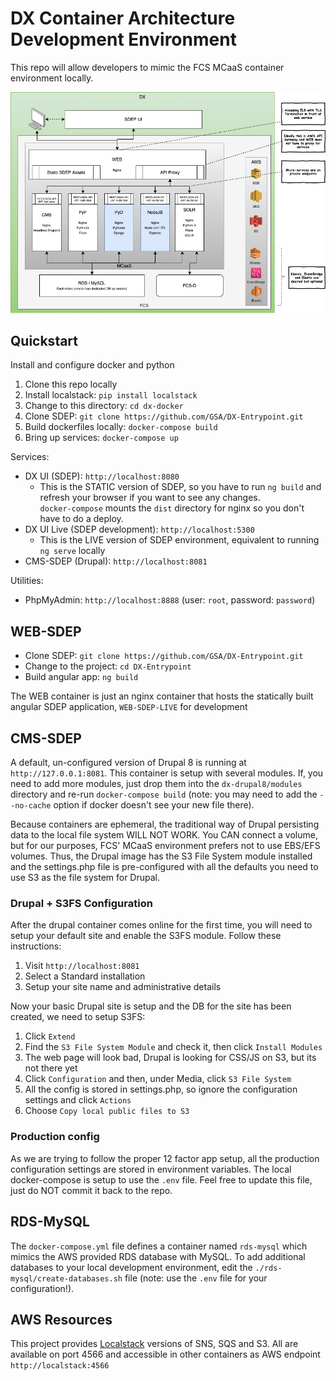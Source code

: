 # DX Container Architecture Development Environment

This repo will allow developers to mimic the FCS MCaaS container environment locally.

![DX Architecture](./docs/DX-Architecture.png)

## Quickstart

Install and configure docker and python

1. Clone this repo locally
2. Install localstack: `pip install localstack`
3. Change to this directory: `cd dx-docker`
4. Clone SDEP: `git clone https://github.com/GSA/DX-Entrypoint.git`
5. Build dockerfiles locally:  `docker-compose build`
6. Bring up services: `docker-compose up`

Services:
* DX UI (SDEP): `http://localhost:8080`
  * This is the STATIC version of SDEP, so you have to run `ng build` and refresh your browser if you want to see any changes.  
    `docker-compose` mounts the `dist` directory for nginx so you don't have to do a deploy.
* DX UI Live (SDEP development): `http://localhost:5300`
  * This is the LIVE version of SDEP environment, equivalent to running `ng serve` locally
* CMS-SDEP (Drupal): `http://localhost:8081` 

Utilities:
* PhpMyAdmin: `http://localhost:8888` (user: `root`, password: `password`)

## WEB-SDEP

* Clone SDEP: `git clone https://github.com/GSA/DX-Entrypoint.git`
* Change to the project: `cd DX-Entrypoint`
* Build angular app: `ng build` 

The WEB container is just an nginx container that hosts the statically built angular SDEP application, `WEB-SDEP-LIVE` for development

## CMS-SDEP

A default, un-configured version of Drupal 8 is running at `http://127.0.0.1:8081`.  This container is setup with several modules.  If, you need
to add more modules, just drop them into the `dx-drupal8/modules` directory and re-run `docker-compose build` (note: you may need to add the `--no-cache` option if docker doesn't see your new file there).

Because containers are ephemeral, the traditional way of Drupal persisting data to the local file system WILL NOT WORK.  You CAN connect a volume, but
for our purposes, FCS' MCaaS environment prefers not to use EBS/EFS volumes.  Thus, the Drupal image has the S3 File System module installed and the 
settings.php file is pre-configured with all the defaults you need to use S3 as the file system for Drupal.

### Drupal + S3FS Configuration

After the drupal container comes online for the first time, you will need to setup your default site and enable the S3FS module. Follow these
instructions:

1. Visit `http://localhost:8081`
2. Select a Standard installation
3. Setup your site name and administrative details

Now your basic Drupal site is setup and the DB for the site has been created, we need to setup S3FS:

1. Click `Extend`
2. Find the `S3 File System Module` and check it, then click `Install Modules`
3. The web page will look bad, Drupal is looking for CSS/JS on S3, but its not there yet
4. Click `Configuration` and then, under Media, click `S3 File System`
5. All the config is stored in settings.php, so ignore the configuration settings and click `Actions`
6. Choose `Copy local public files to S3`

### Production config

As we are trying to follow the proper 12 factor app setup, all the production configuration settings are stored in environment variables.
The local docker-compose is setup to use the `.env` file.  Feel free to update this file, just do NOT commit it back to the repo.

## RDS-MySQL

The `docker-compose.yml` file defines a container named `rds-mysql` which mimics the AWS provided RDS database with MySQL.  To add additional databases
to your local development environment, edit the `./rds-mysql/create-databases.sh` file (note: use the `.env` file for your configuration!).

## AWS Resources

This project provides [Localstack](https://github.com/localstack/localstack) versions of SNS, SQS and S3.  All are available on port 4566 and accessible in other containers as AWS endpoint `http://localstack:4566` 
